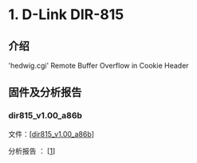# 1. D-Link DIR-815
## 介绍 
'hedwig.cgi' Remote Buffer Overflow in Cookie Header


## 固件及分析报告
### dir815\_v1.00\_a86b

文件：\[[dir815\_v1.00\_a86b](./dir815_v1.00_a86b.bin)\]  

分析报告 ： \[[1](https://xz.aliyun.com/t/6808#toc-8)\] 


